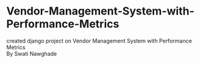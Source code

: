 # Vendor-Management-System-with-Performance-Metrics
created django project on Vendor Management System with Performance Metrics
<br>By Swati Nawghade
